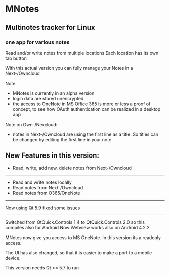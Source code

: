 # MNotes

## Multinotes tracker for Linux
### one app for various notes

Read and/or write notes from multiple locations
Each location has its own tab button

With this actual version you can fully manage your Notes
in a Next-/Owncloud

Note:
* MNotes is currently in an alpha version
* login data are stored unencrypted
* the access to OneNote in MS Office 365 is more or less a proof of concept, to see how OAuth authentication can be realized in a desktop app

Note on Own-/Nexcloud:
* notes in Next-/Owncloud are using the first line as a title.
So titles can be changed by editing the first line in your note

**New Features in this version:**
-----------------------------

* Read, write, add new, delete notes from Next-/Owncloud

-----------------------------

* Read and write notes locally
* Read notes from Next-/Owncloud
* Read notes from O365/OneNote 

-------------------------
Now using Qt 5.9
fixed some issues

-------------------------
Switched from QtQuick.Controls 1.4 to QtQuick.Controls 2.0 so this compiles also for Android
Now Webview works also on Android 4.2.2

MNotes now give you access to MS OneNote.
In this version its a readonly access.


The UI has also changed, so that it is easier to make a port to a mobile device.

This version needs Qt >= 5.7 to run

 
